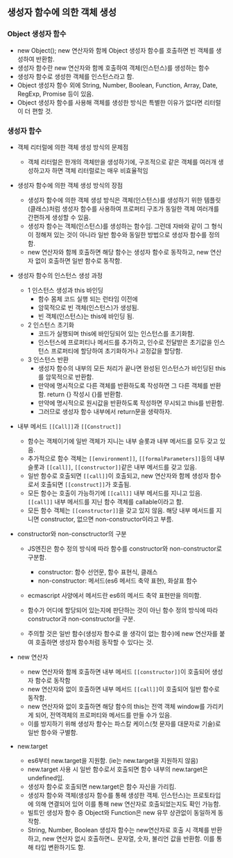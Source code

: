 ## 생성자 함수에 의한 객체 생성

### Object 생성자 함수

- new Object(); new 연산자와 함께 Object 생성자 함수를 호출하면 빈 객체를 생성하여 반환함.
- 생성자 함수란 new 연산자와 함께 호출하여 객체(인스턴스)를 생성하는 함수
- 생성자 함수로 생성한 객체를 인스턴스라고 함.
- Object 생성자 함수 외에 String, Number, Boolean, Function, Array, Date, RegExp, Promise 등이 있음.
- Object 생성자 함수를 사용해 객체를 생성한 방식은 특별한 이유가 없다면 리터럴이 더 편할 것.

### 생성자 함수

- 객체 리터럴에 의한 객체 생성 방식의 문제점

  - 객체 리터럴은 한개의 객체만을 생성하기에, 구조적으로 같은 객체를 여러개 생성하고자 하면 객체 리터럴로는 매우 비효율적임

- 생성자 함수에 의한 객체 생성 방식의 장점

  - 생성자 함수에 의한 객체 생성 방식은 객체(인스턴스)를 생성하기 위한 템플릿(클래스)처럼 생성자 함수를 사용하여 프로퍼티 구조가 동일한 객체 여러개를 간편하게 생성할 수 있음.
  - 생성자 함수는 객체(인스턴스)를 생성하는 함수임. 그런데 자바와 같이 그 형식이 정해져 있는 것이 아니라 일반 함수와 동일한 방법으로 생성자 함수를 정의함.
  - new 연산자와 함께 호출하면 해당 함수는 생성자 함수로 동작하고, new 연산자 없이 호출하면 일반 함수로 동작함.

- 생성자 함수의 인스턴스 생성 과정

  - 1 인스턴스 생성과 this 바인딩
    - 함수 몸체 코드 실행 되는 런타임 이전에
    - 암묵적으로 빈 객체(인스턴스)가 생성됨.
    - 빈 객체(인스턴스)는 this에 바인딩 됨.
  - 2 인스턴스 초기화
    - 코드가 실행되며 this에 바인딩되어 있는 인스턴스를 초기화함.
    - 인스턴스에 프로퍼티나 메서드를 추가하고, 인수로 전달받은 초기값을 인스턴스 프로퍼티에 할당하여 초기화하거나 고정값을 할당함.
  - 3 인스턴스 반환
    - 생성자 함수의 내부의 모든 처리가 끝나면 완성된 인스턴스가 바인딩된 this를 암묵적으로 반환함.
    - 만약에 명시적으로 다른 객체를 반환하도록 작성하면 그 다른 객체를 반환함. return {} 작성시 {}를 반환함.
    - 만약에 명시적으로 원시값을 반환하도록 작성하면 무시되고 this를 반환함.
    - 그러므로 생성자 함수 내부에서 return문을 생략하자.

- 내부 메서드 `[[Call]]`과 `[[Construct]]`

  - 함수는 객체이기에 일반 객체가 지니는 내부 슬롯과 내부 메서드를 모두 갖고 있음.
  - 추가적으로 함수 객체는 `[[environment]]`, `[[formalParameters]]`등의 내부 슬롯과 `[[call]]`, `[[constructor]]`같은 내부 메서드를 갖고 있음.
  - 일반 함수로 호출되면 `[[call]]`이 호출되고, new 연산자와 함께 생성자 함수로서 호출되면 `[[construct]]`가 호출됨.
  - 모든 함수는 호출이 가능하기에 `[[call]]` 내부 메서드를 지니고 있음. `[[call]]` 내부 메서드를 지닌 함수 객체를 callable이라고 함.
  - 모든 함수 객체는 `[[constructor]]`을 갖고 있지 않음. 해당 내부 메서드를 지니면 constructor, 없으면 non-constructor이라고 부름.

- constructor와 non-consctructor의 구분

  - JS엔진은 함수 정의 방식에 따라 함수를 constructor와 non-constructor로 구분함.

    - constructor: 함수 선언문, 함수 표현식, 클래스
    - non-constructor: 메서드(es6 메서드 축약 표현), 화살표 함수

  - ecmascript 사양에서 메서드란 es6의 메서드 축약 표현만을 의미함.
  - 함수가 어디에 할당되어 있는지에 판단하는 것이 아닌 함수 정의 방식에 따라 constructor과 non-constructor을 구분.
  - 주의할 것은 일반 함수(생성자 함수로 쓸 생각이 없는 함수)에 new 연산자를 붙여 호출하면 생성자 함수처럼 동작할 수 있다는 것.

- new 연산자

  - new 연산자와 함께 호출하면 내부 메서드 `[[constructor]]`이 호출되어 생성자 함수로 동작함
  - new 연산자와 없이 호출하면 내부 메서드 `[[call]]`이 호출되어 일반 함수로 동작함.
  - new 연산자와 없이 호출하면 해당 함수의 this는 전역 객체 window를 가리키게 되어, 전역객체의 프로퍼티와 메서드를 만들 수가 있음.
  - 이를 방지하기 위해 생성자 함수는 파스칼 케이스(첫 문자를 대문자로 기술)로 일반 함수와 구별함.

- new.target

  - es6부터 new.target을 지원함. (ie는 new.target을 지원하지 않음)
  - new.target 사용 시 일반 함수로서 호출되면 함수 내부의 new.target은 undefined임.
  - 생성자 함수로 호출되면 new.target은 함수 자신을 가리킴.
  - 생성자 함수와 객체(생성자 함수를 통해 생성한 객체. 인스턴스)는 프로토타입에 의해 연결되어 있어 이를 통해 new 연산자로 호출되었는지도 확인 가능함.
  - 빌트인 생성자 함수 중 Object와 Function은 new 유무 상관없이 동일하게 동작함.
  - String, Number, Boolean 생성자 함수는 new연산자로 호출 시 객체를 반환하고, new 연산자 없시 호출하면ㄴ 문자열, 숫자, 불리언 값을 반환함. 이를 통해 타입 변환하기도 함.
